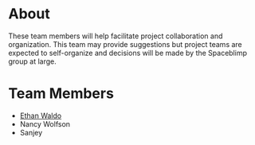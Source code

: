 # About

These team members will help facilitate project collaboration and
organization. This team may provide suggestions but project teams are
expected to self-organize and decisions will be made by the Spaceblimp
group at large.

# Team Members

- [Ethan Waldo](User:Ewaldo "wikilink")
- Nancy Wolfson
- Sanjey